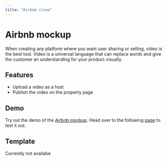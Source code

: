 ```yaml
---
title: "Airbnb clone"
---
```


# Airbnb mockup

When creating any platform where you want user sharing or selling, video is the best tool. Video is a universal language that can replace words and give the customer an understanding for your product visually.

## Features

- Upload a video as a host
- Publish the video on the property page

## Demo

Try out the demo of the [Airbnb mockup](https://apivideo-airbnb-demo.netlify.app/). Head over to the following [page](https://apivideo-airbnb-demo.netlify.app/) to test it out.

## Template

Currently not availabe